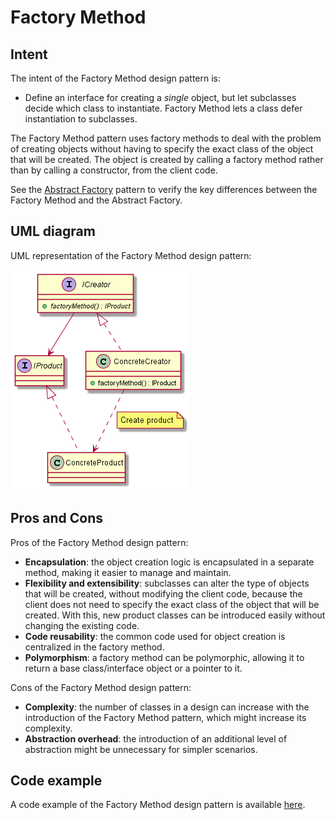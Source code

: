 # Factory Method

## Intent

The intent of the Factory Method design pattern is:

- Define an interface for creating a *single* object, but let subclasses decide which class to instantiate. Factory Method lets a class defer instantiation to subclasses.

The Factory Method pattern uses factory methods to deal with the problem of creating objects without having to specify the exact class of the object that will be created. The object is created by calling a factory method rather than by calling a constructor, from the client code.

See the [Abstract Factory](../AbstractFactory/AbstractFactory.md) pattern to verify the key differences between the Factory Method and the Abstract Factory.

## UML diagram

UML representation of the Factory Method design pattern:

![](./assets/FactoryMethod_diagram.png)

## Pros and Cons

Pros of the Factory Method design pattern:

- **Encapsulation**: the object creation logic is encapsulated in a separate method, making it easier to manage and maintain.
- **Flexibility and extensibility**: subclasses can alter the type of objects that will be created, without modifying the client code, because the client does not need to specify the exact class of the object that will be created. With this, new product classes can be introduced easily without changing the existing code.
- **Code reusability**: the common code used for object creation is centralized in the factory method.
- **Polymorphism**: a factory method can be polymorphic, allowing it to return a base class/interface object or a pointer to it.

Cons of the Factory Method design pattern:

- **Complexity**: the number of classes in a design can increase with the introduction of the Factory Method pattern, which might increase its complexity.
- **Abstraction overhead**: the introduction of an additional level of abstraction might be unnecessary for simpler scenarios.

## Code example

A code example of the Factory Method design pattern is available [here](./src/main.cpp).

